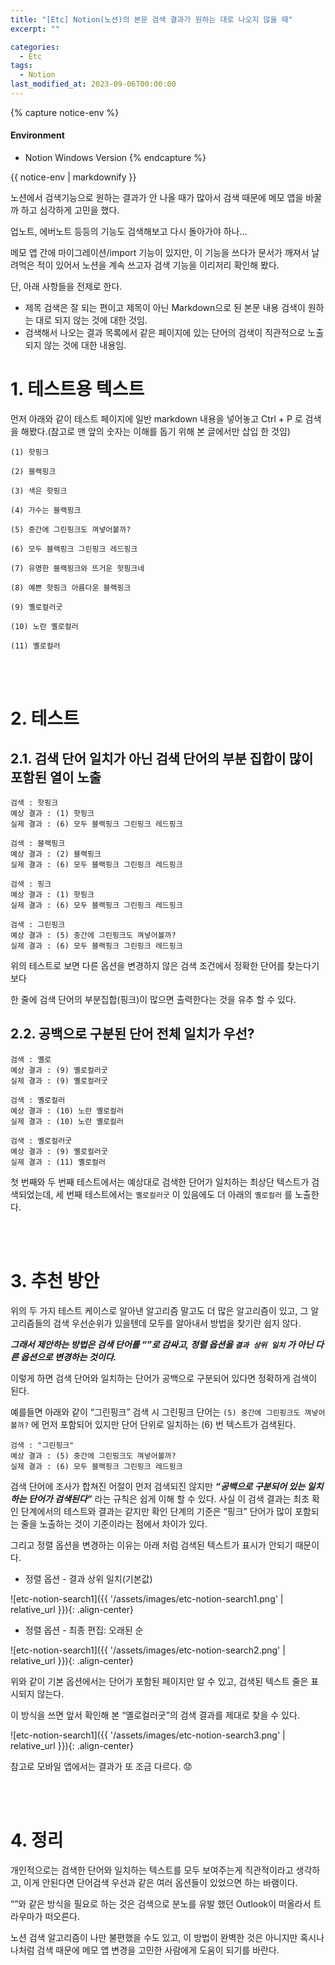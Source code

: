 ```yaml
---
title: "[Etc] Notion(노션)의 본문 검색 결과가 원하는 대로 나오지 않을 때"
excerpt: ""

categories:
  - Etc
tags:
  - Notion
last_modified_at: 2023-09-06T00:00:00
---
```


{% capture notice-env %}
#### Environment
 - Notion Windows Version
{% endcapture %}
<div class="notice--primary">{{ notice-env | markdownify }}</div>


노션에서 검색기능으로 원하는 결과가 안 나올 때가 많아서 검색 때문에 메모 앱을 바꿀까 하고 심각하게 고민을 했다.

업노트, 에버노트 등등의 기능도 검색해보고 다시 돌아가야 하나…

메모 앱 간에 마이그레이션/import 기능이 있지만, 이 기능을 쓰다가 문서가 깨져서 날려먹은 적이 있어서 노션을 계속 쓰고자 검색 기능을 이리저리 확인해 봤다.

단, 아래 사항들을 전제로 한다.

- 제목 검색은 잘 되는 편이고 제목이 아닌 Markdown으로 된 본문 내용 검색이 원하는 대로 되지 않는 것에 대한 것임.
- 검색해서 나오는 결과 목록에서 같은 페이지에 있는 단어의 검색이 직관적으로 노출되지 않는 것에 대한 내용임.

# 1. 테스트용 텍스트

먼저 아래와 같이 테스트 페이지에 일반 markdown 내용을 넣어놓고 Ctrl + P 로 검색을 해봤다.(참고로 맨 앞의 숫자는 이해를 돕기 위해 본 글에서만 삽입 한 것임)

```
(1) 핫핑크

(2) 블랙핑크

(3) 색은 핫핑크

(4) 가수는 블랙핑크

(5) 중간에 그린핑크도 껴넣어볼까?

(6) 모두 블랙핑크 그린핑크 레드핑크

(7) 유명한 블랙핑크와 뜨거운 핫핑크네

(8) 예쁜 핫핑크 아름다운 블랙핑크

(9) 옐로컬러굿

(10) 노란 옐로컬러

(11) 옐로컬러
```

<br>

<br>

# 2. 테스트

## 2.1. 검색 단어 일치가 아닌 검색 단어의 부분 집합이 많이 포함된 열이 노출

```
검색 : 핫핑크
예상 결과 : (1) 핫핑크
실제 결과 : (6) 모두 블랙핑크 그린핑크 레드핑크
```

```
검색 : 블랙핑크
예상 결과 : (2) 블랙핑크
실제 결과 : (6) 모두 블랙핑크 그린핑크 레드핑크
```

```
검색 : 핑크
예상 결과 : (1) 핫핑크
실제 결과 : (6) 모두 블랙핑크 그린핑크 레드핑크
```

```
검색 : 그린핑크
예상 결과 : (5) 중간에 그린핑크도 껴넣어볼까?
실제 결과 : (6) 모두 블랙핑크 그린핑크 레드핑크
```

위의 테스트로 보면 다른 옵션을 변경하지 않은 검색 조건에서 정확한 단어를 찾는다기 보다

한 줄에 검색 단어의 부분집합(핑크)이 많으면 출력한다는 것을 유추 할 수 있다.

## 2.2. 공백으로 구분된 단어 전체 일치가 우선?

```
검색 : 옐로
예상 결과 : (9) 옐로컬러굿
실제 결과 : (9) 옐로컬러굿
```

```
검색 : 옐로컬러
예상 결과 : (10) 노란 옐로컬러
실제 결과 : (10) 노란 옐로컬러
```

```
검색 : 옐로컬러굿
예상 결과 : (9) 옐로컬러굿
실제 결과 : (11) 옐로컬러
```

첫 번째와 두 번째 테스트에서는 예상대로 검색한 단어가 일치하는 최상단 텍스트가 검색되었는데, 세 번째 테스트에서는 `옐로컬러굿` 이 있음에도 더 아래의 `옐로컬러` 를 노출한다.

<br>

<br>

# 3. 추천 방안

위의 두 가지 테스트 케이스로 알아낸 알고리즘 말고도 더 많은 알고리즘이 있고, 그 알고리즘들의 검색 우선순위가 있을텐데 모두를 알아내서 방법을 찾기란 쉽지 않다.

***그래서 제안하는 방법은 검색 단어를 “”로 감싸고, 정렬 옵션을 `결과 상위 일치` 가 아닌 다른 옵션으로 변경하는 것이다.***

이렇게 하면 검색 단어와 일치하는 단어가 공백으로 구분되어 있다면 정확하게 검색이 된다.

예를들면 아래와 같이 “그린핑크” 검색 시 그린핑크 단어는 `(5) 중간에 그린핑크도 껴넣어볼까?` 에 먼저 포함되어 있지만 단어 단위로 일치하는 (6) 번 텍스트가 검색된다.

```
검색 : "그린핑크"
예상 결과 : (5) 중간에 그린핑크도 껴넣어볼까?
실제 결과 : (6) 모두 블랙핑크 그린핑크 레드핑크
```

검색 단어에 조사가 합쳐진 어절이 먼저 검색되진 않지만  ***“공백으로 구분되어 있는 일치하는 단어가 검색된다”*** 라는 규칙은 쉽게 이해 할 수 있다. 사실 이 검색 결과는 최초 확인 단계에서의 테스트와 결과는 같지만 확인 단계의 기준은 “핑크” 단어가 많이 포함되는 줄을 노출하는 것이 기준이라는 점에서 차이가 있다.

그리고  정렬 옵션을 변경하는 이유는 아래 처럼 검색된 텍스트가 표시가 안되기 때문이다.

- 정렬 옵션 -  결과 상위 일치(기본값)

![etc-notion-search1]({{ '/assets/images/etc-notion-search1.png' | relative_url }}){: .align-center}

- 정렬 옵션 - 최종 편집: 오래된 순

![etc-notion-search1]({{ '/assets/images/etc-notion-search2.png' | relative_url }}){: .align-center}

위와 같이 기본 옵션에서는 단어가 포함된 페이지만 알 수 있고, 검색된 텍스트 줄은 표시되지 않는다.

이 방식을 쓰면 앞서 확인해 본 “옐로컬러굿”의 검색 결과를 제대로 찾을 수 있다.

![etc-notion-search1]({{ '/assets/images/etc-notion-search3.png' | relative_url }}){: .align-center}

참고로 모바일 앱에서는 결과가 또 조금 다르다. 😟

<br>

<br>

# 4. 정리

개인적으로는 검색한 단어와 일치하는 텍스트를 모두 보여주는게 직관적이라고 생각하고, 이게 안된다면 단어검색 우선과 같은 여러 옵션들이 있었으면 하는 바램이다.

“”와 같은 방식을 필요로 하는 것은 검색으로 분노를 유발 했던 Outlook이 떠올라서 트라우마가 떠오른다.

노션 검색 알고리즘이 나만 불편했을 수도 있고, 이 방법이 완벽한 것은 아니지만 혹시나 나처럼 검색 때문에 메모 앱 변경을 고민한 사람에게 도움이 되기를 바란다.